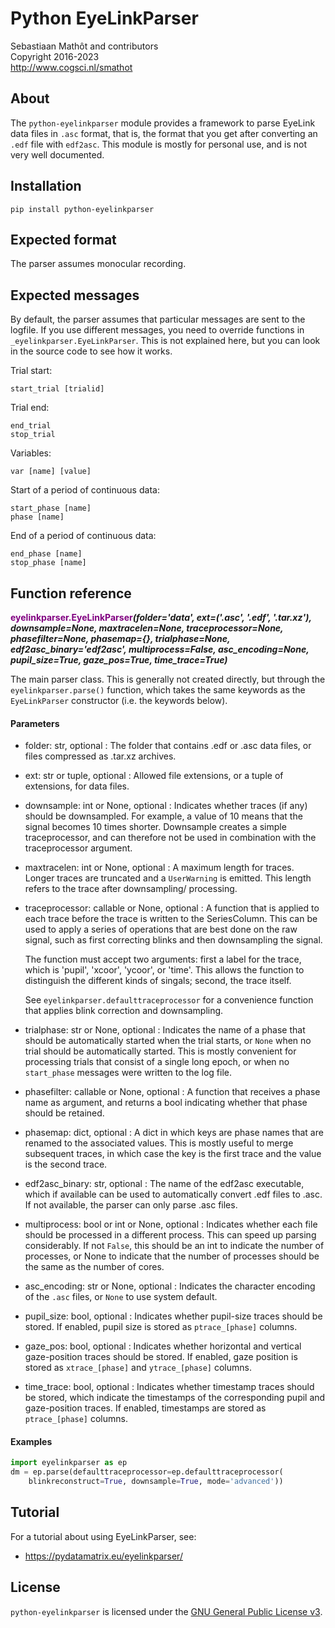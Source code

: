 # Python EyeLinkParser

Sebastiaan Mathôt and contributors <br />
Copyright 2016-2023  <br />
http://www.cogsci.nl/smathot

## About

The `python-eyelinkparser` module provides a framework to parse EyeLink data files in `.asc` format, that is, the format that you get after converting an `.edf` file with `edf2asc`. This module is mostly for personal use, and is not very well documented.

## Installation

```
pip install python-eyelinkparser
```

## Expected format

The parser assumes monocular recording.


## Expected messages

By default, the parser assumes that particular messages are sent to the logfile. If you use different messages, you need to override functions in `_eyelinkparser.EyeLinkParser`. This is not explained here, but you can look in the source code to see how it works.

Trial start:

	start_trial [trialid]
	
Trial end:

	end_trial
	stop_trial
	
Variables:

	var [name] [value]
	
Start of a period of continuous data:
	
	start_phase [name]
	phase [name]
	
End of a period of continuous data:

	end_phase [name]
	stop_phase [name]
	
	

## Function reference

**<span style="color:purple">eyelinkparser.EyeLinkParser</span>_(folder='data', ext=('.asc', '.edf', '.tar.xz'), downsample=None, maxtracelen=None, traceprocessor=None, phasefilter=None, phasemap={}, trialphase=None, edf2asc_binary='edf2asc', multiprocess=False, asc_encoding=None, pupil_size=True, gaze_pos=True, time_trace=True)_**


The main parser class. This is generally not created directly, but
through the `eyelinkparser.parse()` function, which takes the same keywords
as the `EyeLinkParser` constructor (i.e. the keywords below).


#### Parameters
* folder: str, optional :  The folder that contains .edf or .asc data files, or files compressed
	as .tar.xz archives.
* ext: str or tuple, optional :  Allowed file extensions, or a tuple of extensions, for data files.
* downsample: int or None, optional :  Indicates whether traces (if any) should be downsampled. For example, a
	value of 10 means that the signal becomes 10 times shorter. Downsample
	creates a simple traceprocessor, and can therefore not be used in
	combination with the traceprocessor argument.
* maxtracelen: int or None, optional :  A maximum length for traces. Longer traces are truncated and a
	`UserWarning` is emitted. This length refers to the trace after
	downsampling/ processing.
* traceprocessor: callable or None, optional :  A function that is applied to each trace before the trace is written to
	the SeriesColumn. This can be used to apply a series of operations that
	are best done on the raw signal, such as first correcting blinks and
	then downsampling the signal.
	
	The function must accept two arguments: first a label for the trace,
	which is 'pupil', 'xcoor', 'ycoor', or 'time'. This allows the function
	to distinguish the different kinds of singals; second, the trace
	itself.
	
	See `eyelinkparser.defaulttraceprocessor` for a convenience function
	that applies blink correction and downsampling.
* trialphase: str or None, optional :  Indicates the name of a phase that should be automatically started when
	the trial starts, or `None` when no trial should be automatically
	started. This is mostly convenient for processing trials that consist
	of a single long epoch, or when no `start_phase` messages were written
	to the log file.
* phasefilter: callable or None, optional :  A function that receives a phase name as argument, and returns a bool
	indicating whether that phase should be retained.
* phasemap: dict, optional :  A dict in which keys are phase names that are renamed to the associated
	values. This is mostly useful to merge subsequent traces, in which
	case the key is the first trace and the value is the second trace.
* edf2asc_binary: str, optional :  The name of the edf2asc executable, which if available can be used to
	automatically convert .edf files to .asc. If not available, the parser
	can only parse .asc files.
* multiprocess: bool or int or None, optional :  Indicates whether each file should be processed in a different process.
	This can speed up parsing considerably. If not `False`, this should be
	an int to indicate the number of processes, or None to indicate that
	the number of processes should be the same as the number of cores.
* asc_encoding: str or None, optional :  Indicates the character encoding of the `.asc` files, or `None` to use
	system default.
* pupil_size: bool, optional :  Indicates whether pupil-size traces should be stored. If enabled, pupil
	size is stored as `ptrace_[phase]` columns.
* gaze_pos: bool, optional :  Indicates whether horizontal and vertical gaze-position traces should
	be stored. If enabled, gaze position is stored as `xtrace_[phase]` and
	`ytrace_[phase]` columns.
* time_trace: bool, optional :  Indicates whether timestamp traces should be stored, which indicate the
	timestamps of the corresponding pupil and gaze-position traces. If
	enabled, timestamps are stored as `ptrace_[phase]` columns.

#### Examples
```python
import eyelinkparser as ep
dm = ep.parse(defaulttraceprocessor=ep.defaulttraceprocessor(
    blinkreconstruct=True, downsample=True, mode='advanced'))
```


## Tutorial

For a tutorial about using EyeLinkParser, see:

- <https://pydatamatrix.eu/eyelinkparser/>

## License

`python-eyelinkparser` is licensed under the [GNU General Public License
v3](http://www.gnu.org/licenses/gpl-3.0.en.html).
